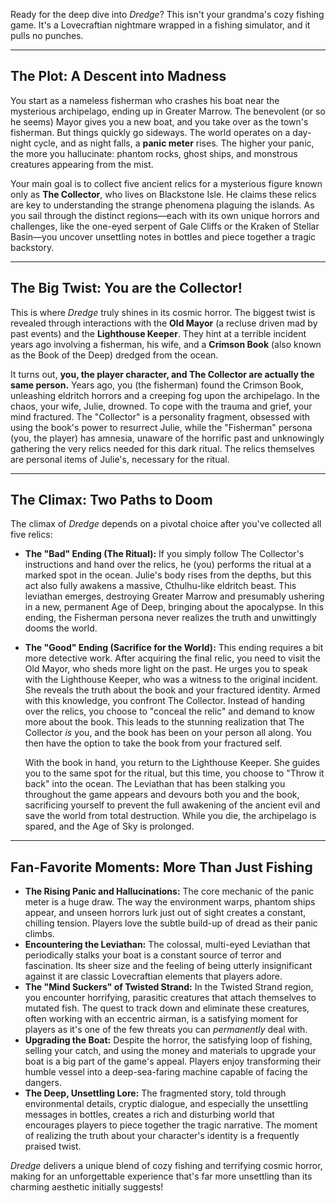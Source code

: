 Ready for the deep dive into *Dredge*? This isn't your grandma's cozy fishing game. It's a Lovecraftian nightmare wrapped in a fishing simulator, and it pulls no punches.

---

## The Plot: A Descent into Madness

You start as a nameless fisherman who crashes his boat near the mysterious archipelago, ending up in Greater Marrow. The benevolent (or so he seems) Mayor gives you a new boat, and you take over as the town's fisherman. But things quickly go sideways. The world operates on a day-night cycle, and as night falls, a **panic meter** rises. The higher your panic, the more you hallucinate: phantom rocks, ghost ships, and monstrous creatures appearing from the mist.

Your main goal is to collect five ancient relics for a mysterious figure known only as **The Collector**, who lives on Blackstone Isle. He claims these relics are key to understanding the strange phenomena plaguing the islands. As you sail through the distinct regions—each with its own unique horrors and challenges, like the one-eyed serpent of Gale Cliffs or the Kraken of Stellar Basin—you uncover unsettling notes in bottles and piece together a tragic backstory.

---

## The Big Twist: You are the Collector!

This is where *Dredge* truly shines in its cosmic horror. The biggest twist is revealed through interactions with the **Old Mayor** (a recluse driven mad by past events) and the **Lighthouse Keeper**. They hint at a terrible incident years ago involving a fisherman, his wife, and a **Crimson Book** (also known as the Book of the Deep) dredged from the ocean.

It turns out, **you, the player character, and The Collector are actually the same person.** Years ago, you (the fisherman) found the Crimson Book, unleashing eldritch horrors and a creeping fog upon the archipelago. In the chaos, your wife, Julie, drowned. To cope with the trauma and grief, your mind fractured. The "Collector" is a personality fragment, obsessed with using the book's power to resurrect Julie, while the "Fisherman" persona (you, the player) has amnesia, unaware of the horrific past and unknowingly gathering the very relics needed for this dark ritual. The relics themselves are personal items of Julie's, necessary for the ritual.

---

## The Climax: Two Paths to Doom

The climax of *Dredge* depends on a pivotal choice after you've collected all five relics:

* **The "Bad" Ending (The Ritual):** If you simply follow The Collector's instructions and hand over the relics, he (you) performs the ritual at a marked spot in the ocean. Julie's body rises from the depths, but this act also fully awakens a massive, Cthulhu-like eldritch beast. This leviathan emerges, destroying Greater Marrow and presumably ushering in a new, permanent Age of Deep, bringing about the apocalypse. In this ending, the Fisherman persona never realizes the truth and unwittingly dooms the world.

* **The "Good" Ending (Sacrifice for the World):** This ending requires a bit more detective work. After acquiring the final relic, you need to visit the Old Mayor, who sheds more light on the past. He urges you to speak with the Lighthouse Keeper, who was a witness to the original incident. She reveals the truth about the book and your fractured identity. Armed with this knowledge, you confront The Collector. Instead of handing over the relics, you choose to "conceal the relic" and demand to know more about the book. This leads to the stunning realization that The Collector *is* you, and the book has been on your person all along. You then have the option to take the book from your fractured self.
    
    With the book in hand, you return to the Lighthouse Keeper. She guides you to the same spot for the ritual, but this time, you choose to "Throw it back" into the ocean. The Leviathan that has been stalking you throughout the game appears and devours both you and the book, sacrificing yourself to prevent the full awakening of the ancient evil and save the world from total destruction. While you die, the archipelago is spared, and the Age of Sky is prolonged.

---

## Fan-Favorite Moments: More Than Just Fishing

* **The Rising Panic and Hallucinations:** The core mechanic of the panic meter is a huge draw. The way the environment warps, phantom ships appear, and unseen horrors lurk just out of sight creates a constant, chilling tension. Players love the subtle build-up of dread as their panic climbs.
* **Encountering the Leviathan:** The colossal, multi-eyed Leviathan that periodically stalks your boat is a constant source of terror and fascination. Its sheer size and the feeling of being utterly insignificant against it are classic Lovecraftian elements that players adore.
* **The "Mind Suckers" of Twisted Strand:** In the Twisted Strand region, you encounter horrifying, parasitic creatures that attach themselves to mutated fish. The quest to track down and eliminate these creatures, often working with an eccentric airman, is a satisfying moment for players as it's one of the few threats you can *permanently* deal with.
* **Upgrading the Boat:** Despite the horror, the satisfying loop of fishing, selling your catch, and using the money and materials to upgrade your boat is a big part of the game's appeal. Players enjoy transforming their humble vessel into a deep-sea-faring machine capable of facing the dangers.
* **The Deep, Unsettling Lore:** The fragmented story, told through environmental details, cryptic dialogue, and especially the unsettling messages in bottles, creates a rich and disturbing world that encourages players to piece together the tragic narrative. The moment of realizing the truth about your character's identity is a frequently praised twist.

*Dredge* delivers a unique blend of cozy fishing and terrifying cosmic horror, making for an unforgettable experience that's far more unsettling than its charming aesthetic initially suggests!
